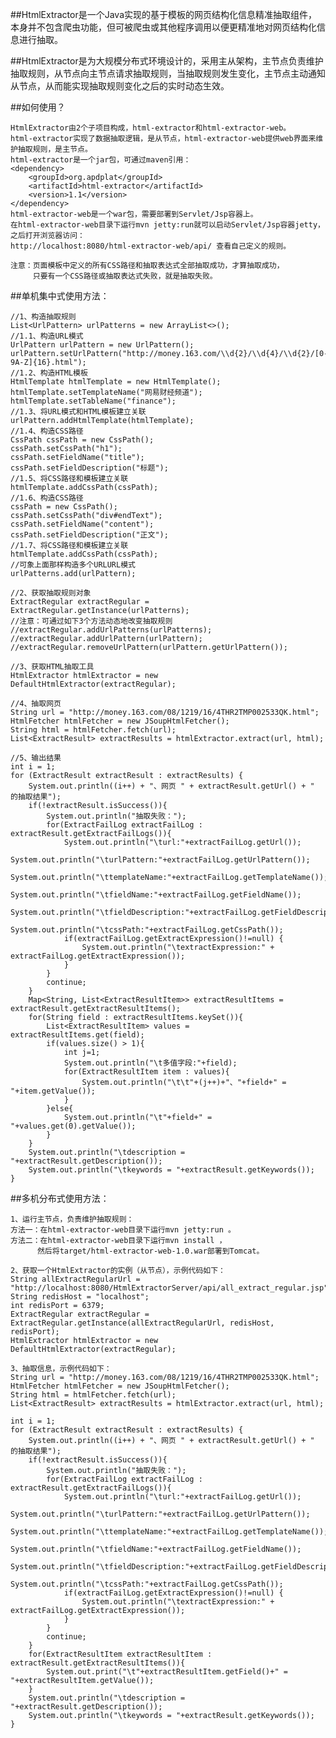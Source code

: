 ##HtmlExtractor是一个Java实现的基于模板的网页结构化信息精准抽取组件，本身并不包含爬虫功能，但可被爬虫或其他程序调用以便更精准地对网页结构化信息进行抽取。

##HtmlExtractor是为大规模分布式环境设计的，采用主从架构，主节点负责维护抽取规则，从节点向主节点请求抽取规则，当抽取规则发生变化，主节点主动通知从节点，从而能实现抽取规则变化之后的实时动态生效。

##如何使用？

    HtmlExtractor由2个子项目构成，html-extractor和html-extractor-web。
    html-extractor实现了数据抽取逻辑，是从节点，html-extractor-web提供web界面来维护抽取规则，是主节点。
    html-extractor是一个jar包，可通过maven引用：
    <dependency>
        <groupId>org.apdplat</groupId>
        <artifactId>html-extractor</artifactId>
        <version>1.1</version>
    </dependency>
    html-extractor-web是一个war包，需要部署到Servlet/Jsp容器上。
    在html-extractor-web目录下运行mvn jetty:run就可以启动Servlet/Jsp容器jetty，之后打开浏览器访问：
    http://localhost:8080/html-extractor-web/api/ 查看自己定义的规则。
    
    注意：页面模板中定义的所有CSS路径和抽取表达式全部抽取成功，才算抽取成功，
         只要有一个CSS路径或抽取表达式失败，就是抽取失败。

##单机集中式使用方法：

    //1、构造抽取规则
    List<UrlPattern> urlPatterns = new ArrayList<>();
    //1.1、构造URL模式
    UrlPattern urlPattern = new UrlPattern();
    urlPattern.setUrlPattern("http://money.163.com/\\d{2}/\\d{4}/\\d{2}/[0-9A-Z]{16}.html");
    //1.2、构造HTML模板
    HtmlTemplate htmlTemplate = new HtmlTemplate();
    htmlTemplate.setTemplateName("网易财经频道");
    htmlTemplate.setTableName("finance");
    //1.3、将URL模式和HTML模板建立关联
    urlPattern.addHtmlTemplate(htmlTemplate);
    //1.4、构造CSS路径
    CssPath cssPath = new CssPath();
    cssPath.setCssPath("h1");
    cssPath.setFieldName("title");
    cssPath.setFieldDescription("标题");
    //1.5、将CSS路径和模板建立关联
    htmlTemplate.addCssPath(cssPath);
    //1.6、构造CSS路径
    cssPath = new CssPath();
    cssPath.setCssPath("div#endText");
    cssPath.setFieldName("content");
    cssPath.setFieldDescription("正文");
    //1.7、将CSS路径和模板建立关联
    htmlTemplate.addCssPath(cssPath);
    //可象上面那样构造多个URLURL模式
    urlPatterns.add(urlPattern);
    
    //2、获取抽取规则对象
    ExtractRegular extractRegular = ExtractRegular.getInstance(urlPatterns);
    //注意：可通过如下3个方法动态地改变抽取规则
    //extractRegular.addUrlPatterns(urlPatterns);
    //extractRegular.addUrlPattern(urlPattern);
    //extractRegular.removeUrlPattern(urlPattern.getUrlPattern());
    
    //3、获取HTML抽取工具
    HtmlExtractor htmlExtractor = new DefaultHtmlExtractor(extractRegular);
    
    //4、抽取网页
    String url = "http://money.163.com/08/1219/16/4THR2TMP002533QK.html";
    HtmlFetcher htmlFetcher = new JSoupHtmlFetcher();
    String html = htmlFetcher.fetch(url);
    List<ExtractResult> extractResults = htmlExtractor.extract(url, html);
    
    //5、输出结果
    int i = 1;
    for (ExtractResult extractResult : extractResults) {
        System.out.println((i++) + "、网页 " + extractResult.getUrl() + " 的抽取结果");
        if(!extractResult.isSuccess()){
            System.out.println("抽取失败：");
            for(ExtractFailLog extractFailLog : extractResult.getExtractFailLogs()){
                System.out.println("\turl:"+extractFailLog.getUrl());
                System.out.println("\turlPattern:"+extractFailLog.getUrlPattern());
                System.out.println("\ttemplateName:"+extractFailLog.getTemplateName());
                System.out.println("\tfieldName:"+extractFailLog.getFieldName());
                System.out.println("\tfieldDescription:"+extractFailLog.getFieldDescription());
                System.out.println("\tcssPath:"+extractFailLog.getCssPath());
                if(extractFailLog.getExtractExpression()!=null) {
                    System.out.println("\textractExpression:" + extractFailLog.getExtractExpression());
                }
            }
            continue;
        }
        Map<String, List<ExtractResultItem>> extractResultItems = extractResult.getExtractResultItems();
        for(String field : extractResultItems.keySet()){
            List<ExtractResultItem> values = extractResultItems.get(field);
            if(values.size() > 1){
                int j=1;
                System.out.println("\t多值字段:"+field);
                for(ExtractResultItem item : values){
                    System.out.println("\t\t"+(j++)+"、"+field+" = "+item.getValue());   
                }
            }else{
                System.out.println("\t"+field+" = "+values.get(0).getValue());     
            }
        }
        System.out.println("\tdescription = "+extractResult.getDescription());
        System.out.println("\tkeywords = "+extractResult.getKeywords());
    }

##多机分布式使用方法：

    1、运行主节点，负责维护抽取规则：
    方法一：在html-extractor-web目录下运行mvn jetty:run 。
    方法二：在html-extractor-web目录下运行mvn install ，
          然后将target/html-extractor-web-1.0.war部署到Tomcat。

    2、获取一个HtmlExtractor的实例（从节点），示例代码如下：
    String allExtractRegularUrl = "http://localhost:8080/HtmlExtractorServer/api/all_extract_regular.jsp";
    String redisHost = "localhost";
    int redisPort = 6379;
    ExtractRegular extractRegular = ExtractRegular.getInstance(allExtractRegularUrl, redisHost, redisPort);
    HtmlExtractor htmlExtractor = new DefaultHtmlExtractor(extractRegular);

    3、抽取信息，示例代码如下：
    String url = "http://money.163.com/08/1219/16/4THR2TMP002533QK.html";
    HtmlFetcher htmlFetcher = new JSoupHtmlFetcher();
    String html = htmlFetcher.fetch(url);
    List<ExtractResult> extractResults = htmlExtractor.extract(url, html);

    int i = 1;
    for (ExtractResult extractResult : extractResults) {
        System.out.println((i++) + "、网页 " + extractResult.getUrl() + " 的抽取结果");
        if(!extractResult.isSuccess()){
            System.out.println("抽取失败：");
            for(ExtractFailLog extractFailLog : extractResult.getExtractFailLogs()){
                System.out.println("\turl:"+extractFailLog.getUrl());
                System.out.println("\turlPattern:"+extractFailLog.getUrlPattern());
                System.out.println("\ttemplateName:"+extractFailLog.getTemplateName());
                System.out.println("\tfieldName:"+extractFailLog.getFieldName());
                System.out.println("\tfieldDescription:"+extractFailLog.getFieldDescription());
                System.out.println("\tcssPath:"+extractFailLog.getCssPath());
                if(extractFailLog.getExtractExpression()!=null) {
                    System.out.println("\textractExpression:" + extractFailLog.getExtractExpression());
                }
            }
            continue;
        }
        for(ExtractResultItem extractResultItem : extractResult.getExtractResultItems()){
            System.out.print("\t"+extractResultItem.getField()+" = "+extractResultItem.getValue());              
        }
        System.out.println("\tdescription = "+extractResult.getDescription());
        System.out.println("\tkeywords = "+extractResult.getKeywords());
    }
